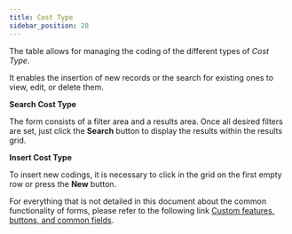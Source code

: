 ```yaml
---
title: Cost Type 
sidebar_position: 28
---
```


The table allows for managing the coding of the different types of *Cost Type*.

It enables the insertion of new records or the search for existing ones to view, edit, or delete them.

**Search Cost Type**

The form consists of a filter area and a results area. Once all desired filters are set, just click the **Search** button to display the results within the results grid.

**Insert Cost Type**

To insert new codings, it is necessary to click in the grid on the first empty row or press the **New** button.

For everything that is not detailed in this document about the common functionality of forms, please refer to the following link [Custom features, buttons, and common fields](/docs/guide/common).